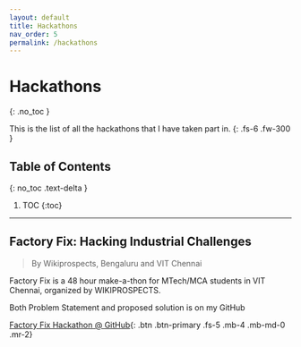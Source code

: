 ```yaml
---
layout: default
title: Hackathons
nav_order: 5
permalink: /hackathons
---
```


# Hackathons
{: .no_toc }

This is the list of all the hackathons that I have taken part in.
{: .fs-6 .fw-300 }

## Table of Contents
{: no_toc .text-delta }

1. TOC
{:toc}

---

## Factory Fix: Hacking Industrial Challenges
> By Wikiprospects, Bengaluru and VIT Chennai

Factory Fix is a 48 hour make-a-thon for MTech/MCA students in VIT Chennai, organized by WIKIPROSPECTS.

Both Problem Statement and proposed solution is on my GitHub

[Factory Fix Hackathon @ GitHub][hackathon1]{: .btn .btn-primary .fs-5 .mb-4 .mb-md-0 .mr-2}

<!-- Links -->
[hackathon1]: https://github.com/d33pster/email-marketting-hackathon/